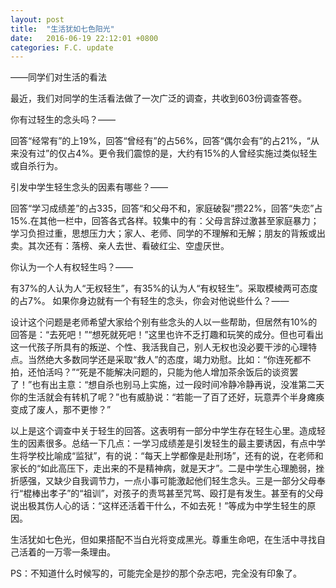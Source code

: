 ```yaml
---
layout: post
title:  "生活犹如七色阳光"
date:   2016-06-19 22:12:01 +0800
categories: F.C. update
---
```

——同学们对生活的看法

最近，我们对同学的生活看法做了一次广泛的调查，共收到603份调查答卷。

你有过轻生的念头吗？——

回答“经常有”的上19%，回答“曾经有”的占56%，回答“偶尔会有”的占21%，“从来没有过”的仅占4%。更令我们震惊的是，大约有15%的人曾经实施过类似轻生或自杀行为。

引发中学生轻生念头的因素有哪些？——

回答“学习成绩差”的占335，回答“和父母不和，家庭破裂”攒22%，回答“失恋”占15%.在其他一栏中，回答各式各样。较集中的有：父母言辞过激甚至家庭暴力；学习负担过重，思想压力大；家人、老师、同学的不理解和无解；朋友的背叛或出卖。其次还有：落榜、亲人去世、看破红尘、空虚厌世。

你认为一个人有权轻生吗？——

有37%的人认为人“无权轻生”，有35%的认为人“有权轻生”。采取模棱两可态度的占7%。
如果你身边就有一个有轻生的念头，你会对他说些什么？——

设计这个问题是老师希望大家给个别有些念头的人以一些帮助，但居然有10%的回答是：“去死吧！”“想死就死吧！”这里也许不乏打趣和玩笑的成分。但也可看出这一代孩子所具有的叛逆、个性、我活我自己，别人无权也没必要干涉的心理特点。当然绝大多数同学还是采取“救人”的态度，竭力劝慰。比如：“你连死都不拍，还怕活吗？”“死是不能解决问题的，只能为他人增加茶余饭后的谈资罢了！”也有出主意：“想自杀也别马上实施，过一段时间冷静冷静再说，没准第二天你的生活就会有转机了呢？”也有威胁说：“若能一了百了还好，玩意弄个半身瘫痪变成了废人，那不更惨？”

以上是这个调查中关于轻生的回答。这表明有一部分中学生存在轻生心里。造成轻生的因素很多。总结一下几点：一学习成绩差是引发轻生的最主要诱因，有点中学生将学校比喻成“监狱”，有的说：“每天上学都像是赴刑场”，还有的说，在老师和家长的“如此高压下，走出来的不是精神病，就是天才”。二是中学生心理脆弱，挫折感强，又缺少自我调节力，一点小事可能激起他们轻生念头。三是一部分父母奉行“棍棒出孝子”的“祖训”，对孩子的责骂甚至咒骂、殴打是有发生。甚至有的父母说出极其伤人心的话：“这样还活着干什么，不如去死！”等成为中学生轻生的原因。

生活犹如七色光，但如果搭配不当白光将变成黑光。尊重生命吧，在生活中寻找自己活着的一万零一条理由。

PS：不知道什么时候写的，可能完全是抄的那个杂志吧，完全没有印象了。